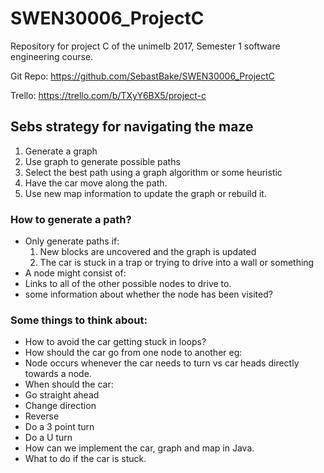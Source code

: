# SWEN30006_ProjectC
Repository for project C of the unimelb 2017, Semester 1 software engineering course.

Git Repo: https://github.com/SebastBake/SWEN30006_ProjectC

Trello: https://trello.com/b/TXyY6BX5/project-c


## Sebs strategy for navigating the maze
1. Generate a graph
2. Use graph to generate possible paths
3. Select the best path using a graph algorithm or some heuristic
4. Have the car move along the path.
5. Use new map information to update the graph or rebuild it.

### How to generate a path?
* Only generate paths if:
	1. New blocks are uncovered and the graph is updated
	2. The car is stuck in a trap or trying to drive into a wall or something
* A node might consist of:
 * Links to all of the other possible nodes to drive to.
 * some information about whether the node has been visited?
### Some things to think about:
* How to avoid the car getting stuck in loops?
* How should the car go from one node to another eg:
 * Node occurs whenever the car needs to turn vs car heads directly towards a node.
* When should the car:
 * Go straight ahead
  * Change direction
  * Reverse
  * Do a 3 point turn
  * Do a U turn
* How can we implement the car, graph and map in Java.
* What to do if the car is stuck.
